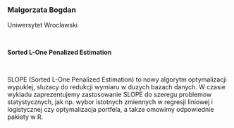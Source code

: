<!--html_preserve-->
<span>
<h3>
Malgorzata Bogdan
</h3>
<p>
Uniwersytet Wroclawski
</p>
<br/>
<p>
<strong>Sorted L-One Penalized Estimation</strong>
</p>
<br/>
<p>
SLOPE (Sorted L-One Penalized Estimation) to nowy algorytm optymalizacji
wypuklej, sluzacy do redukcji wymiaru w duzych bazach danych. W czasie
wykladu zaprezentujemy zastosowanie SLOPE do szeregu problemow
statystycznych, jak np. wybor istotnych zmiennych w regresji liniowej i
logistycznej czy optymalizacja portfela, a takze omowimy odpowiednie
pakiety w R.
</p>
</span><!--/html_preserve-->

